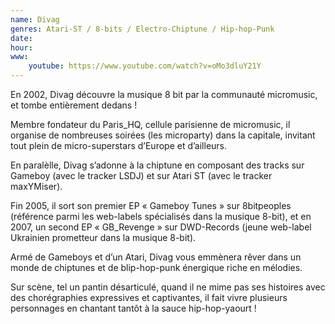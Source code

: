 ```yaml
---
name: Divag
genres: Atari-ST / 8-bits / Electro-Chiptune / Hip-hop-Punk
date:
hour:
www:
    youtube: https://www.youtube.com/watch?v=oMo3dluY21Y
---
```

En 2002, Divag découvre la musique 8 bit par la communauté micromusic, et tombe entièrement dedans !

Membre fondateur du Paris_HQ, cellule parisienne de micromusic, il organise de nombreuses soirées (les microparty) dans la capitale, invitant tout plein de micro-superstars d’Europe et d’ailleurs.

En paralèlle, Divag s’adonne à la chiptune en composant des tracks sur Gameboy (avec le tracker LSDJ) et sur Atari ST (avec le tracker maxYMiser).

Fin 2005, il sort son premier EP « Gameboy Tunes » sur 8bitpeoples (référence parmi les web-labels spécialisés dans la musique 8-bit), et en 2007, un second EP « GB_Revenge » sur DWD-Records (jeune web-label Ukrainien prometteur dans la musique 8-bit).

Armé de Gameboys et d’un Atari, Divag vous emmènera rêver dans un monde de chiptunes et de blip-hop-punk énergique riche en mélodies.

Sur scène, tel un pantin désarticulé, quand il ne mime pas ses histoires avec des chorégraphies expressives et captivantes, il fait vivre plusieurs personnages en chantant tantôt à la sauce hip-hop-yaourt !
